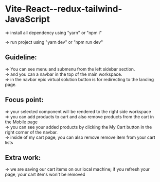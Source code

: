 # Vite-React--redux-tailwind-JavaScript

=> install all dependency using "yarn" or "npm i" <br />

=> run project using "yarn dev" or "npm run dev" <br />


## Guideline:


=> You can see menu and submenu from the left sidebar section. <br />
=> and you can a navbar in the top of the main workspace. <br />
=> in the navbar epic virtual solution button is for redirecting to the landing page. <br />

## Focus point: 
=> your selected component will be rendered to the right side workspace <br />
=> you can add products to cart and also remove products from the cart in the Mobile page <br />
=> you can see your added products by clicking the My Cart button in the right corner of the navbar. <br /> 
=> inside of my cart page, you can also remove remove item from your cart lists <br />

## Extra work:
=> we are saving our cart items on our local machine; if you refresh your page, your cart items won't be removed